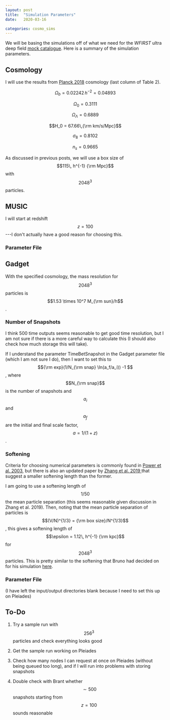 ```yaml
---
layout: post
title:  "Simulation Parameters"
date:   2020-03-16

categories: cosmo_sims
---
```



We will be basing the simulations off of what we need for the *WFIRST* ultra deep field <a href="https://ndrakos.github.io/blog/mocks/">mock catalogue</a>. Here is a summary of the simulation parameters.


## Cosmology

I will use the results from <a href="https://ui.adsabs.harvard.edu/abs/arXiv:1807.06209"> Planck 2018</a> cosmology (last column of Table 2).

$$\Omega_b = 0.02242\, h^{-2} = 0.04893$$

$$\Omega_0 = 0.3111$$

$$\Omega_\Lambda = 0.6889$$

$$H_0 = 67.66\,{\rm km/s/Mpc}$$

$$\sigma_8= 0.8102$$

$$n_s = 0.9665$$

As discussed in previous posts, we will use a box size of $$115\, h^{-1} {\rm Mpc}$$ with $$2048^3$$ particles.


## MUSIC

I will start at redshift $$z=100$$---I don't actually have a good reason for choosing this.

### Parameter File

<object width="500" height="300" type="text/plain" data="{{site.baseurl}}/assets/files/wfirst2048_ics.conf" border="0" >
</object>

## Gadget

With the specified cosmology, the mass resolution for $$2048^3$$ particles is $$1.53 \times 10^7 M_{\rm sun}/h$$.
<!---
[6.26145950e+10 7.82682437e+09 9.78353047e+08 1.22294131e+08 1.52867664e+07
-->

### Number of Snapshots

I think 500 time outputs seems reasonable to get good time resolution, but I am not sure if there is a more careful way to calculate this (I should also check how much storage this will take).

If I understand the parameter TimeBetSnapshot in the Gadget parameter file (which I am not sure I do), then I want to set this to $${\rm exp}(1/N_{\rm snap} \ln(a_f/a_i)) -1 $$, where $$N_{\rm snap}$$ is the number of snapshots and $$a_i$$ and $$a_f$$ are the initial and final scale factor, $$a=1/(1+z)$$.

### Softening

Criteria for choosing numerical parameters is commonly found in <a href="https://ui.adsabs.harvard.edu/abs/2003MNRAS.338...14P/abstract">Power et al. 2003</a>, but there is also an updated paper by <a href="https://ui.adsabs.harvard.edu/abs/2019MNRAS.487.1227Z/abstract">Zhang et al. 2019 </a> that suggest a smaller softening length than the former.

I am going to use a softening length of $$1/50$$ the mean particle separation (this seems reasonable given discussion in Zhang et al. 2019). Then, noting that the mean particle separation of particles is $$(V/N)^{1/3} = {\rm box size}/N^{1/3}$$, this gives a softening length of $$\epsilon = 1.12\, h^{-1} {\rm kpc}$$ for $$2048^3$$ particles. This is pretty similar to the softening that Bruno had decided on for his simulation <a href="https://bvillasen.github.io/blog/astro/cosmology/wfirst/2017/07/11/sim_parameters.html">here</a>.

### Parameter File

(I have left the input/output directories blank because I need to set this up on Pleiades)

<object width="500" height="300" type="text/plain" data="{{site.baseurl}}/assets/files/wfirst2048_gadget.conf" border="0" >
</object>

## To-Do


1) Try a sample run with $$256^3$$ particles and check everything looks good

2) Get the sample run working on Pleiades

3) Check how many nodes I can request at once on Pleiades (without being queued too long), and if I will run into problems with storing snapshots

4) Double check with Brant whether $$\sim 500$$ snapshots starting from $$z=100$$ sounds reasonable
